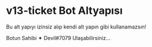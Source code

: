 # v13-ticket Bot Altyapısı

Bu alt yapıyı izinsiz alıp kendi alt yapın gibi kullanamazsın!

Botun Sahibi ✦ Devil#7079 Ulaşabilirsiniz...
